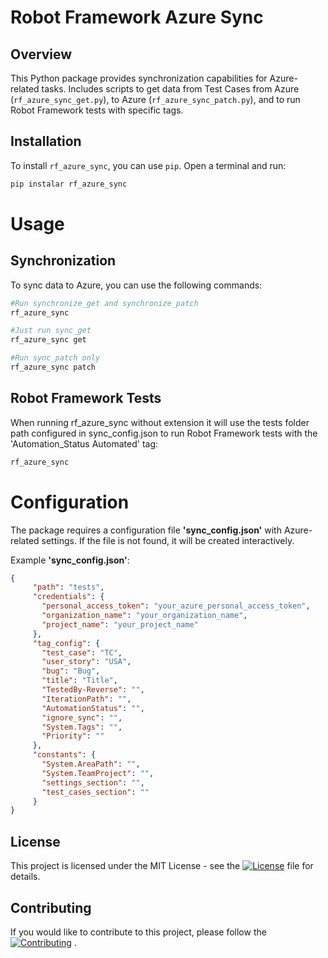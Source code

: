 # Robot Framework Azure Sync

## Overview

This Python package provides synchronization capabilities for Azure-related tasks. Includes scripts to get data from Test Cases from Azure (`rf_azure_sync_get.py`), to Azure (`rf_azure_sync_patch.py`), and to run Robot Framework tests with specific tags.

## Installation

To install `rf_azure_sync`, you can use `pip`. Open a terminal and run:

```bash
pip instalar rf_azure_sync
```
# Usage
## Synchronization
To sync data to Azure, you can use the following commands:

```bash
#Run synchronize_get and synchronize_patch
rf_azure_sync

#Just run sync_get
rf_azure_sync get

#Run sync_patch only
rf_azure_sync patch
```

## Robot Framework Tests
When running rf_azure_sync without extension it will use the tests folder path configured in sync_config.json to run Robot Framework tests with the 'Automation_Status Automated' tag:

```bash
rf_azure_sync
```
# Configuration
The package requires a configuration file **'sync_config.json'** with Azure-related settings. If the file is not found, it will be created interactively.

Example **'sync_config.json'**:
```JSON
{
     "path": "tests",
     "credentials": {
       "personal_access_token": "your_azure_personal_access_token",
       "organization_name": "your_organization_name",
       "project_name": "your_project_name"
     },
     "tag_config": {
       "test_case": "TC",
       "user_story": "USA",
       "bug": "Bug",
       "title": "Title",
       "TestedBy-Reverse": "",
       "IterationPath": "",
       "AutomationStatus": "",
       "ignore_sync": "",
       "System.Tags": "",
       "Priority": ""
     },
     "constants": {
       "System.AreaPath": "",
       "System.TeamProject": "",
       "settings_section": "",
       "test_cases_section": ""
     }
}
```
## License
This project is licensed under the MIT License - see the [![License](https://img.shields.io/badge/License-MIT-blue.svg)](https://github.com/fabiorisantosquispe/rf_azure_sync/blob/main/LICENSE) file for details.
## Contributing
If you would like to contribute to this project, please follow the [![Contributing](https://img.shields.io/badge/Contributing-Read%20Guidelines-green)](https://github.com/fabiorisantosquispe/rf_azure_sync/blob/main/CONTRIBUTING.md)
.
